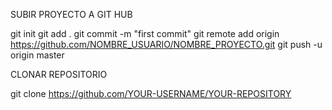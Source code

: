 SUBIR PROYECTO A GIT HUB

git init
git add .
git commit -m "first commit"
git remote add origin https://github.com/NOMBRE_USUARIO/NOMBRE_PROYECTO.git
git push -u origin master

CLONAR REPOSITORIO

git clone https://github.com/YOUR-USERNAME/YOUR-REPOSITORY
